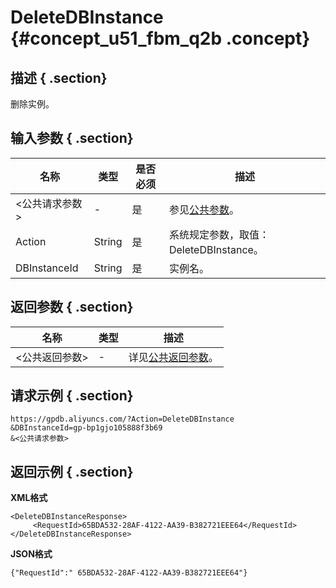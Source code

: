 # DeleteDBInstance {#concept_u51_fbm_q2b .concept}

## 描述 { .section}

删除实例。

## 输入参数 { .section}

|名称|类型|是否必须|描述|
|--|--|----|--|
|<公共请求参数\>|-|是|参见[公共参数](intl.zh-CN/API参考/公共参数.md#)。|
|Action|String|是|系统规定参数，取值：DeleteDBInstance。|
|DBInstanceId|String|是|实例名。|

## 返回参数 { .section}

|名称|**类型**|**描述**|
|--|------|------|
|<公共返回参数\>|-|详见[公共返回参数](intl.zh-CN/API参考/公共参数.md#section_apd_1rv_3bb)。|

## 请求示例 { .section}

```
https://gpdb.aliyuncs.com/?Action=DeleteDBInstance
&DBInstanceId=gp-bp1gjo105888f3b69
&<公共请求参数>

```

## 返回示例 { .section}

**XML格式**

```
<DeleteDBInstanceResponse>  
     <RequestId>65BDA532-28AF-4122-AA39-B382721EEE64</RequestId>
</DeleteDBInstanceResponse>
```

**JSON格式**

```
{"RequestId":" 65BDA532-28AF-4122-AA39-B382721EEE64"}
```

